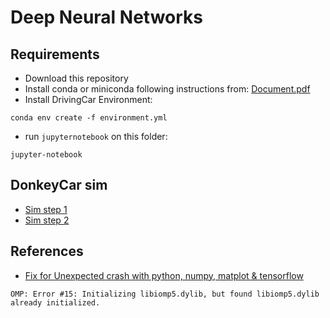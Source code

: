 # Deep Neural Networks #

## Requirements ##
- Download this repository
- Install conda or miniconda following instructions from: [Document.pdf](../InstalacionHerramientas.pdf)
- Install DrivingCar Environment:
```
conda env create -f environment.yml
```
- run `jupyternotebook` on this folder:
```
jupyter-notebook
```

## DonkeyCar sim
- [Sim step 1](https://docs.donkeycar.com/guide/install_software/#step-1-install-software-on-host-pc)
- [Sim step 2](https://docs.donkeycar.com/guide/simulator/)

## References ##
- [Fix for Unexpected crash with python, numpy, matplot & tensorflow](https://github.com/dmlc/xgboost/issues/1715)
```
OMP: Error #15: Initializing libiomp5.dylib, but found libiomp5.dylib already initialized.
```
